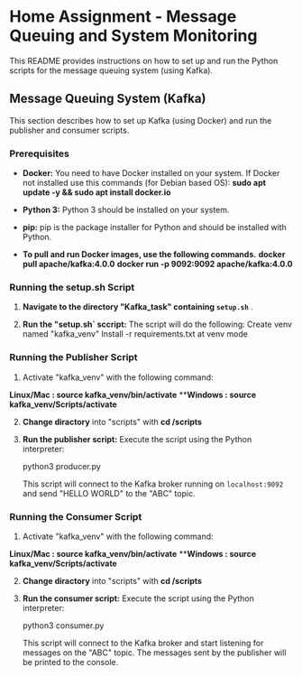 # Home Assignment - Message Queuing and System Monitoring

This README provides instructions on how to set up and run the Python scripts for the message queuing system (using Kafka).

## Message Queuing System (Kafka)

This section describes how to set up Kafka (using Docker) and run the publisher and consumer scripts.

### Prerequisites

- **Docker:** You need to have Docker installed on your system.
  If Docker not installed use this commands (for Debian based OS):
  **sudo apt update -y && sudo apt install docker.io**

- **Python 3:** Python 3 should be installed on your system.
- **pip:** pip is the package installer for Python and should be installed with Python.
- **To pull and run Docker images, use the following commands.**
**docker pull apache/kafka:4.0.0**
**docker run -p 9092:9092 apache/kafka:4.0.0**

### Running the setup.sh Script

1.  **Navigate to the directory "Kafka_task" containing `setup.sh`** .

2.  **Run the "setup.sh` sccript:**
    The script will do the following:
    Create venv named "kafka_venv"
    Install -r requirements.txt at venv mode

### Running the Publisher Script

1.  Activate "kafka_venv" with the following command:

**Linux/Mac : source kafka_venv/bin/activate**
****Windows : source kafka_venv/Scripts/activate**

2.  **Change diractory** into "scripts" with **cd /scripts**

3.  **Run the publisher script:** Execute the script using the Python interpreter:

    python3 producer.py

    This script will connect to the Kafka broker running on `localhost:9092` and send "HELLO WORLD" to the "ABC" topic.

### Running the Consumer Script

1.  Activate "kafka_venv" with the following command:

**Linux/Mac : source kafka_venv/bin/activate**
****Windows : source kafka_venv/Scripts/activate**

2.  **Change diractory** into "scripts" with **cd /scripts**

3.  **Run the consumer script:** Execute the script using the Python interpreter:

    python3 consumer.py

    This script will connect to the Kafka broker and start listening for messages on the "ABC" topic. 
    The messages sent by the publisher will be printed to the console.
